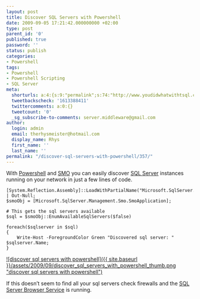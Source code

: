 ```yaml
---
layout: post
title: Discover SQL Servers with Powershell
date: 2009-09-05 17:21:42.000000000 +02:00
type: post
parent_id: '0'
published: true
password: ''
status: publish
categories:
- Powershell
tags:
- Powershell
- Powershell Scripting
- SQL Server
meta:
  shorturls: a:4:{s:9:"permalink";s:74:"http://www.youdidwhatwithtsql.com/discover-sql-servers-with-powershell/357";s:7:"tinyurl";s:25:"http://tinyurl.com/n3lp5q";s:4:"isgd";s:18:"http://is.gd/2Vjm5";s:5:"bitly";s:20:"http://bit.ly/2ASHdQ";}
  tweetbackscheck: '1613388411'
  twittercomments: a:0:{}
  tweetcount: '0'
  _sg_subscribe-to-comments: server.middleware@gmail.com
author:
  login: admin
  email: therhysmeister@hotmail.com
  display_name: Rhys
  first_name: ''
  last_name: ''
permalink: "/discover-sql-servers-with-powershell/357/"
---
```

With [Powershell](http://www.microsoft.com/windowsserver2003/technologies/management/powershell/default.mspx) and [SMO](http://msdn.microsoft.com/en-us/library/ms162169.aspx) you can easily discover [SQL Server](http://www.microsoft.com/sqlserver/2008/en/us/default.aspx) instances running on your network in just a few lines of code.

```
[System.Reflection.Assembly]::LoadWithPartialName("Microsoft.SqlServer.Smo") | Out-Null;
$smoObj = [Microsoft.SqlServer.Management.Smo.SmoApplication];

# This gets the sql servers available
$sql = $smoObj::EnumAvailableSqlServers($false)

foreach($sqlserver in $sql)
{
	Write-Host -ForegroundColor Green "Discovered sql server: " $sqlserver.Name;
}
```

[![discover sql servers with powershell]({{ site.baseurl }}/assets/2009/09/discover_sql_servers_with_powershell_thumb.png "discover sql servers with powershell")](http://www.youdidwhatwithtsql.com/wp-content/uploads/2009/09/discover_sql_servers_with_powershell.png)

If this doesn’t seem to find all your sql servers check firewalls and the [SQL Server Browser Service](http://msdn.microsoft.com/en-us/library/ms181087.aspx) is running.

